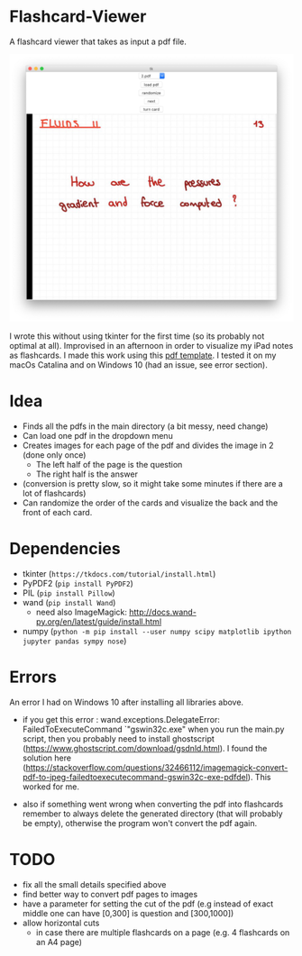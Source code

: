# Flashcard-Viewer
A flashcard viewer that takes as input a pdf file.

![Screen](readme_material/screen_example.jpg)

I wrote this without using tkinter for the first time (so its probably not optimal at all). 
Improvised in an afternoon in order to visualize my iPad notes as flashcards. 
I made this work using this [pdf template](readme_material/flashcard_h_temp.pdf).
I tested it on my macOs Catalina and on Windows 10 (had an issue, see error section).

Idea
====
-  Finds all the pdfs in the main directory (a bit messy, need change)
-  Can load one pdf in the dropdown menu 
-  Creates images for each page of the pdf and divides the image in 2 (done only once)
   -  The left half of the page is the question
   -  The right half is the answer
-  (conversion is pretty slow, so it might take some minutes if there are a lot of flashcards)
-  Can randomize the order of the cards and visualize the back and the front of each card.

Dependencies
====
- tkinter (`https://tkdocs.com/tutorial/install.html`)
- PyPDF2 (`pip install PyPDF2`)
- PIL (`pip install Pillow`)
- wand (`pip install Wand`)
   - need also ImageMagick: http://docs.wand-py.org/en/latest/guide/install.html
- numpy (`python -m pip install --user numpy scipy matplotlib ipython jupyter pandas sympy nose`)


Errors
====
An error I had on Windows 10 after installing all libraries above.
- if you get this error : wand.exceptions.DelegateError: FailedToExecuteCommand `"gswin32c.exe" when you run the main.py script,
then you probably need to install ghostscript (https://www.ghostscript.com/download/gsdnld.html).
I found the solution here (https://stackoverflow.com/questions/32466112/imagemagick-convert-pdf-to-jpeg-failedtoexecutecommand-gswin32c-exe-pdfdel). This worked for me.

- also if something went wrong when converting the pdf into flashcards remember to always delete the generated directory (that will probably be empty), otherwise the program won't convert the pdf again.

TODO
====
- fix all the small details specified above 
- find better way to convert pdf pages to images
- have a parameter for setting the cut of the pdf (e.g instead of exact middle one can have [0,300] is question and [300,1000])
- allow horizontal cuts
  - in case there are multiple flashcards on a page (e.g. 4 flashcards on an A4 page)

